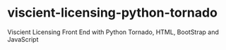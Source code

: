 # viscient-licensing-python-tornado
Viscient Licensing Front End with Python Tornado, HTML, BootStrap and JavaScript
